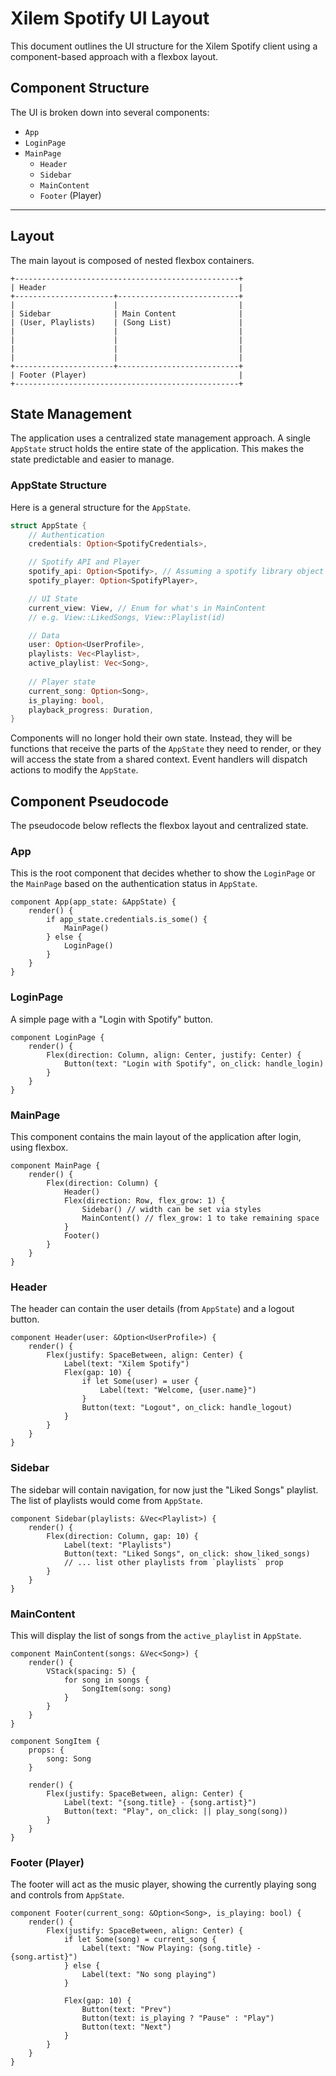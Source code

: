 # Xilem Spotify UI Layout

This document outlines the UI structure for the Xilem Spotify client using a component-based approach with a flexbox layout.

## Component Structure

The UI is broken down into several components:

-   `App`
-   `LoginPage`
-   `MainPage`
    -   `Header`
    -   `Sidebar`
    -   `MainContent`
    -   `Footer` (Player)

---

## Layout

The main layout is composed of nested flexbox containers.

```
+--------------------------------------------------+
| Header                                           |
+----------------------+---------------------------+
|                      |                           |
| Sidebar              | Main Content              |
| (User, Playlists)    | (Song List)               |
|                      |                           |
|                      |                           |
|                      |                           |
|                      |                           |
+----------------------+---------------------------+
| Footer (Player)                                  |
+--------------------------------------------------+
```

## State Management

The application uses a centralized state management approach. A single `AppState` struct holds the entire state of the application. This makes the state predictable and easier to manage.

### AppState Structure

Here is a general structure for the `AppState`.

```rust
struct AppState {
    // Authentication
    credentials: Option<SpotifyCredentials>,

    // Spotify API and Player
    spotify_api: Option<Spotify>, // Assuming a spotify library object
    spotify_player: Option<SpotifyPlayer>,

    // UI State
    current_view: View, // Enum for what's in MainContent
    // e.g. View::LikedSongs, View::Playlist(id)

    // Data
    user: Option<UserProfile>,
    playlists: Vec<Playlist>,
    active_playlist: Vec<Song>,
    
    // Player state
    current_song: Option<Song>,
    is_playing: bool,
    playback_progress: Duration,
}
```

Components will no longer hold their own state. Instead, they will be functions that receive the parts of the `AppState` they need to render, or they will access the state from a shared context. Event handlers will dispatch actions to modify the `AppState`.

## Component Pseudocode

The pseudocode below reflects the flexbox layout and centralized state.

### App

This is the root component that decides whether to show the `LoginPage` or the `MainPage` based on the authentication status in `AppState`.

```
component App(app_state: &AppState) {
    render() {
        if app_state.credentials.is_some() {
            MainPage()
        } else {
            LoginPage()
        }
    }
}
```

### LoginPage

A simple page with a "Login with Spotify" button.

```
component LoginPage {
    render() {
        Flex(direction: Column, align: Center, justify: Center) {
            Button(text: "Login with Spotify", on_click: handle_login)
        }
    }
}
```

### MainPage

This component contains the main layout of the application after login, using flexbox.

```
component MainPage {
    render() {
        Flex(direction: Column) {
            Header()
            Flex(direction: Row, flex_grow: 1) {
                Sidebar() // width can be set via styles
                MainContent() // flex_grow: 1 to take remaining space
            }
            Footer()
        }
    }
}
```

### Header

The header can contain the user details (from `AppState`) and a logout button.

```
component Header(user: &Option<UserProfile>) {
    render() {
        Flex(justify: SpaceBetween, align: Center) {
            Label(text: "Xilem Spotify")
            Flex(gap: 10) {
                if let Some(user) = user {
                    Label(text: "Welcome, {user.name}")
                }
                Button(text: "Logout", on_click: handle_logout)
            }
        }
    }
}
```

### Sidebar

The sidebar will contain navigation, for now just the "Liked Songs" playlist. The list of playlists would come from `AppState`.

```
component Sidebar(playlists: &Vec<Playlist>) {
    render() {
        Flex(direction: Column, gap: 10) {
            Label(text: "Playlists")
            Button(text: "Liked Songs", on_click: show_liked_songs)
            // ... list other playlists from `playlists` prop
        }
    }
}
```

### MainContent

This will display the list of songs from the `active_playlist` in `AppState`.

```
component MainContent(songs: &Vec<Song>) {
    render() {
        VStack(spacing: 5) {
            for song in songs {
                SongItem(song: song)
            }
        }
    }
}

component SongItem {
    props: {
        song: Song
    }

    render() {
        Flex(justify: SpaceBetween, align: Center) {
            Label(text: "{song.title} - {song.artist}")
            Button(text: "Play", on_click: || play_song(song))
        }
    }
}
```

### Footer (Player)

The footer will act as the music player, showing the currently playing song and controls from `AppState`.

```
component Footer(current_song: &Option<Song>, is_playing: bool) {
    render() {
        Flex(justify: SpaceBetween, align: Center) {
            if let Some(song) = current_song {
                Label(text: "Now Playing: {song.title} - {song.artist}")
            } else {
                Label(text: "No song playing")
            }

            Flex(gap: 10) {
                Button(text: "Prev")
                Button(text: is_playing ? "Pause" : "Play")
                Button(text: "Next")
            }
        }
    }
}
```